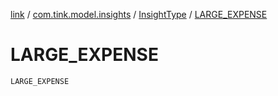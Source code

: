 [link](../../index.md) / [com.tink.model.insights](../index.md) / [InsightType](index.md) / [LARGE_EXPENSE](./-l-a-r-g-e_-e-x-p-e-n-s-e.md)

# LARGE_EXPENSE

`LARGE_EXPENSE`
